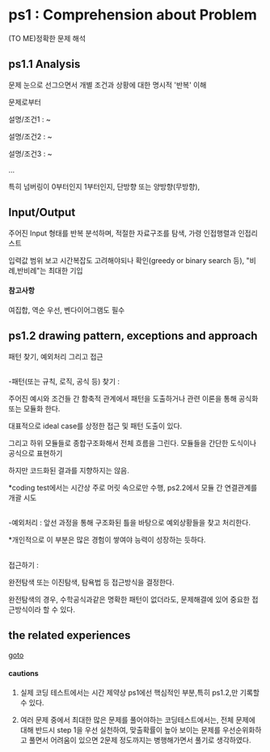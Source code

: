 # ps1 : Comprehension about Problem
(TO ME)정확한 문제 해석

## ps1.1 Analysis
문제 눈으로 선그으면서 개별 조건과 상황에 대한 명시적 '반복' 이해

문제로부터 

설명/조건1 : ~

설명/조건2 : ~

설명/조건3 : ~

...

특히 넘버링이 0부터인지 1부터인지, 단방향 또는 양방향(무방향), 


## Input/Output
주어진 Input 형태를 반복 분석하며, 적절한 자료구조를 탐색, 가령 인접행렬과 인접리스트

입력값 범위 보고 시간복잡도 고려해야되나 확인(greedy or binary search 등), "비례,반비례"는 최대한 기입

#### 참고사항
여집합, 역순 우선, 벤다이어그램도 필수

## ps1.2 drawing pattern, exceptions and approach
패턴 찾기, 예외처리 그리고 접근

##
-패턴(또는 규칙, 로직, 공식 등) 찾기 :

주어진 예시와 조건들 간 함축적 관계에서 패턴을 도출하거나 관련 이론을 통해 공식화 또는 모듈화 한다.

대표적으로 ideal case를 상정한 접근 및 패턴 도출이 있다.

그리고 하위 모듈들로 종합구조화해서 전체 흐름을 그린다. 모듈들을 간단한 도식이나 공식으로 표현하기

하지만 코드화된 결과를 지향하지는 않음.

*coding test에서는 시간상 주로 머릿 속으로만 수행, ps2.2에서 모듈 간 연결관계를 개괄 시도

##
-예외처리 : 앞선 과정을 통해 구조화된 틀을 바탕으로 예외상황들을 찾고 처리한다.

*개인적으로 이 부분은 많은 경험이 쌓여야 능력이 성장하는 듯하다.

## 
접근하기 :

완전탐색 또는 이진탐색, 탐욕법 등 접근방식을 결정한다. 

완전탐색의 경우, 수학공식과같은 명확한 패턴이 없더라도, 문제해결에 있어 중요한 접근방식이라 할 수 있다.

## the related experiences
[goto](ps1_major_experience.md)

#### cautions
1. 실제 코딩 테스트에서는 시간 제약상 ps1에선 핵심적인 부분,특히 ps1.2,만 기록할 수 있다.

2. 여러 문제 중에서 최대한 많은 문제를 풀어야하는 코딩테스트에서는, 전체 문제에 대해 반드시 step 1을 우선 실천하여, 맞출확률이 높아 보이는 문제를 우선순위화하고 풀면서 어려움이 있으면 2문제 정도까지는 병행해가면서 풀기로 생각하였다.